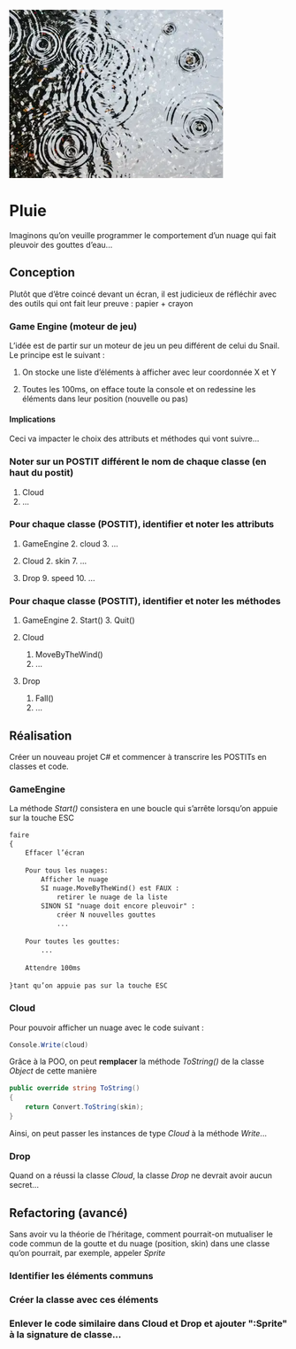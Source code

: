 ![rain.png](rain.png)

# Pluie
Imaginons qu’on veuille programmer le comportement d’un nuage qui
fait pleuvoir des gouttes d’eau...

## Conception
Plutôt que d’être coincé devant un écran, il est judicieux de réfléchir avec 
des outils qui ont fait leur preuve : papier + crayon

### Game Engine (moteur de jeu)
L’idée est de partir sur un moteur de jeu un peu différent de celui du Snail.
Le principe est le suivant :

1. On stocke une liste d’éléments à afficher avec leur coordonnée X et Y

2. Toutes les 100ms, on efface toute la console et on redessine les éléments dans leur 
position (nouvelle ou pas)

#### Implications
Ceci va impacter le choix des attributs et méthodes qui vont suivre...

### Noter sur un POSTIT différent le nom de chaque classe (en haut du postit)
1. Cloud
2. ...

### Pour chaque classe (POSTIT), identifier et noter les attributs
1. GameEngine
   2. cloud
   3. ...

2. Cloud
   2. skin
   7. ...

5. Drop
   9. speed
   10. ...

### Pour chaque classe (POSTIT), identifier et noter les méthodes
1. GameEngine
   2. Start()
   3. Quit()
   
2. Cloud
   1. MoveByTheWind()
   2. ...
   
3. Drop
   1. Fall()
   2. ...

## Réalisation
Créer un nouveau projet C# et commencer à transcrire les POSTITs en classes et code.

### GameEngine
La méthode *Start()* consistera en une boucle qui s’arrête lorsqu’on appuie sur la touche ESC
```text
faire
{
    Effacer l’écran
    
    Pour tous les nuages:
        Afficher le nuage
        SI nuage.MoveByTheWind() est FAUX :
            retirer le nuage de la liste
        SINON SI "nuage doit encore pleuvoir" :
            créer N nouvelles gouttes
            ...
            
    Pour toutes les gouttes:
        ...
    
    Attendre 100ms
    
}tant qu’on appuie pas sur la touche ESC
```

### Cloud
Pour pouvoir afficher un nuage avec le code suivant :
```csharp
Console.Write(cloud)
```

Grâce à la POO, on peut **remplacer** la méthode *ToString()* de la classe *Object*
de cette manière
```csharp
public override string ToString()
{
    return Convert.ToString(skin);
}
```

Ainsi, on peut passer les instances de type *Cloud* à la méthode *Write*...

### Drop
Quand on a réussi la classe *Cloud*, la classe *Drop* ne devrait avoir
aucun secret...

## Refactoring (avancé)
Sans avoir vu la théorie de l’héritage, comment pourrait-on mutualiser
le code commun de la goutte et du nuage (position, skin) dans une classe
qu’on pourrait, par exemple, appeler *Sprite*

### Identifier les éléments communs

### Créer la classe avec ces éléments

### Enlever le code similaire dans Cloud et Drop et ajouter ":Sprite" à la signature de classe...